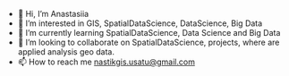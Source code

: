 - 👋 Hi, I’m Anastasiia
- 👀 I’m interested in GIS, SpatialDataScience, DataScience, Big Data
- 🌱 I’m currently learning SpatialDataScience, Data Science and Big Data
- 💞️ I’m looking to collaborate on SpatialDataScience,  projects, where are applied analysis geo data. 
- 📫 How to reach me nastikgis.usatu@gmail.com

<!---
Nastik121/Nastik121 is a ✨ special ✨ repository because its `README.md` (this file) appears on your GitHub profile.
You can click the Preview link to take a look at your changes.
--->
